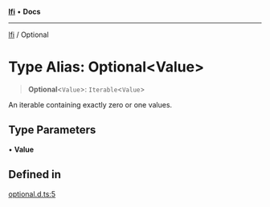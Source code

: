 [**lfi**](../readme.md) • **Docs**

***

[lfi](../globals.md) / Optional

# Type Alias: Optional\<Value\>

> **Optional**\<`Value`\>: `Iterable`\<`Value`\>

An iterable containing exactly zero or one values.

## Type Parameters

• **Value**

## Defined in

[optional.d.ts:5](https://github.com/TomerAberbach/lfi/blob/fd6e1ff9d7b7d249090f89ead6d0a30e26aba2e4/src/operations/optional.d.ts#L5)
